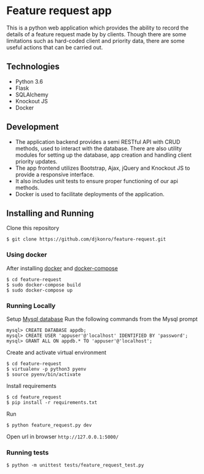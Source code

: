 # Feature request app

This is a python web application  which provides the ability
to record the details of a feature request made by by clients. Though 
there are some limitations such as hard-coded client
and priority data, there are some useful actions that can be
carried out.

## Technologies
- Python 3.6
- Flask
- SQLAlchemy
- Knockout JS
- Docker

## Development
- The application backend provides a semi RESTful API with CRUD methods,
used to interact with the database. There are also utility modules for setting
up the database, app creation and handling client priority updates.
- The app frontend utilizes Bootstrap, Ajax, jQuery and Knockout JS to provide 
a responsive interface.
- It also includes unit tests to ensure proper functioning of our api methods.
- Docker is used to facilitate deployments of the application.

## Installing and Running

Clone this repository
```
$ git clone https://github.com/djkonro/feature-request.git
```

### Using docker
After installing [docker](https://docs.docker.com/install/) and [docker-compose](https://docs.docker.com/compose/install/)
```
$ cd feature-request
$ sudo docker-compose build
$ sudo docker-compose up
```

### Running Locally

Setup [Mysql database](https://www.mysql.com/)
Run the following commands from the Mysql prompt

```
mysql> CREATE DATABASE appdb;
mysql> CREATE USER 'appuser'@'localhost' IDENTIFIED BY 'password';
mysql> GRANT ALL ON appdb.* TO 'appuser'@'localhost';
```

Create and activate virtual environment
```
$ cd feature-request
$ virtualenv -p python3 pyenv
$ source pyenv/bin/activate
```

Install requirements
```
$ cd feature_request
$ pip install -r requirements.txt
```

Run
```
$ python feature_request.py dev
```

Open url in browser `http://127.0.0.1:5000/`

### Running tests
```
$ python -m unittest tests/feature_request_test.py
```
